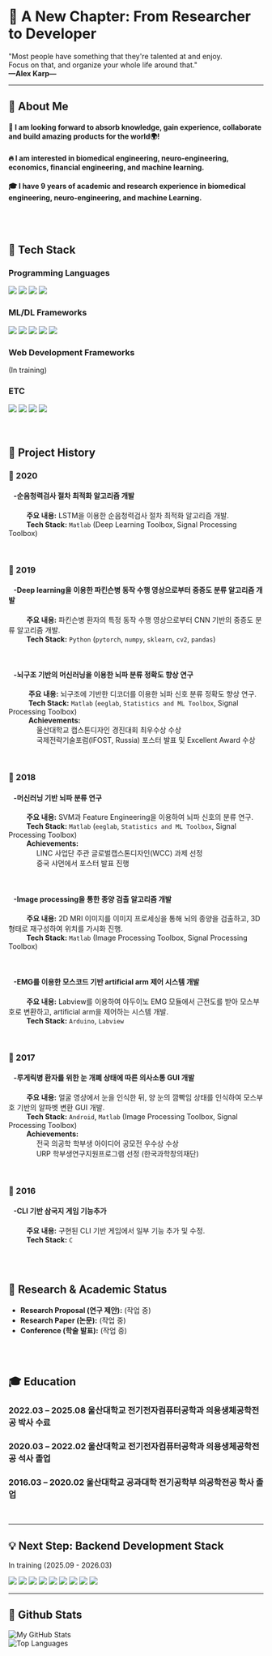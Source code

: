# 🚀 A New Chapter: From Researcher to Developer

  "Most people have something that they're talented at and enjoy.  
  Focus on that, and organize your whole life around that."  
  **—Alex Karp—**  
  
  


---

<div>
  
  ## 👀 About Me
  
  #### :raising_hand: I am looking forward to absorb knowledge, gain experience, collaborate and build amazing products for the world🌍! 
  #### :fire: I am interested in biomedical engineering, neuro-engineering, economics, financial engineering, and machine learning.
  #### :mortar_board: I have 9 years of academic and research experience in biomedical engineering, neuro-engineering, and machine Learning.
  <br/>
  <br/>

  
  ## 🧱 Tech Stack
  
  ### Programming Languages
  <img src="https://img.shields.io/badge/Python-3776AB?style=flat-square&logo=Python&logoColor=white"/>
  <img src="https://img.shields.io/badge/MATLAB-0076A8?style=flat-square&logo=Matlab&logoColor=white"/>
  <img src="https://img.shields.io/badge/C-A8B9CC?style=flat-square&logo=c&logoColor=white"/>
  <img src="https://img.shields.io/badge/Java-007396?style=flat-square&logo=java&logoColor=white"/>
  <br/>
  
  ### ML/DL Frameworks
  <img src="https://img.shields.io/badge/PyTorch-EE4C2C?style=flat-square&logo=pytorch&logoColor=white"/>
  <img src="https://img.shields.io/badge/TensorFlow-FF6F00?style=flat-square&logo=TensorFlow&logoColor=white"/>
  <img src="https://img.shields.io/badge/scikit--learn-F7931E?style=flat-square&logo=scikit-learn&logoColor=white"/>
  <img src="https://img.shields.io/badge/Deep%20Learning%20Toolbox-0076A8?style=flat-square&logo=mathworks&logoColor=white"/>
  <img src="https://img.shields.io/badge/Statistics%20and%20ML%20Toolbox-0076A8?style=flat-square&logo=mathworks&logoColor=white"/>
  <br/>

  ### Web Development Frameworks
  (In training)
  <br/>

  ### ETC
  <img src="https://img.shields.io/badge/Arduino-00979D?style=flat-square&logo=arduino&logoColor=white"/>
  <img src="https://img.shields.io/badge/Android%20Studio-3DDC84?style=flat-square&logo=android-studio&logoColor=white"/>
  <img src="https://img.shields.io/badge/LabView-000000?style=flat-square&logo=national-instruments&logoColor=yellow"/>
  <img src="https://img.shields.io/badge/AVR-00599C?style=flat-square&logo=microchip&logoColor=white"/>
  <br/>
  <br/>
  <br/>


  ## 📜 Project History
  
  ### 📅 2020
  #### &nbsp;&nbsp;&nbsp;**-순음청력검사 절차 최적화 알고리즘 개발**  
  &nbsp;&nbsp;&nbsp;&nbsp;&nbsp;&nbsp;&nbsp;&nbsp;&nbsp;**주요 내용:** LSTM을 이용한 순음청력검사 절차 최적화 알고리즘 개발.  
  &nbsp;&nbsp;&nbsp;&nbsp;&nbsp;&nbsp;&nbsp;&nbsp;&nbsp;**Tech Stack:** `Matlab` (Deep Learning Toolbox, Signal Processing Toolbox)
  
  <br/>
  
  ### 📅 2019
  #### &nbsp;&nbsp;&nbsp;**-Deep learning을 이용한 파킨슨병 동작 수행 영상으로부터 중증도 분류 알고리즘 개발**  
  &nbsp;&nbsp;&nbsp;&nbsp;&nbsp;&nbsp;&nbsp;&nbsp;&nbsp;**주요 내용:** 파킨슨병 환자의 특정 동작 수행 영상으로부터 CNN 기반의 중증도 분류 알고리즘 개발.  
  &nbsp;&nbsp;&nbsp;&nbsp;&nbsp;&nbsp;&nbsp;&nbsp;&nbsp;**Tech Stack:** `Python` (`pytorch`, `numpy`, `sklearn`, `cv2`, `pandas`)
  
  <br/>
  
  #### &nbsp;&nbsp;&nbsp;**-뇌구조 기반의 머신러닝을 이용한 뇌파 분류 정확도 향상 연구**  
  &nbsp;&nbsp;&nbsp;&nbsp;&nbsp;&nbsp;&nbsp;&nbsp;&nbsp; **주요 내용:** 뇌구조에 기반한 디코더를 이용한 뇌파 신호 분류 정확도 향상 연구.  
  &nbsp;&nbsp;&nbsp;&nbsp;&nbsp;&nbsp;&nbsp;&nbsp;&nbsp; **Tech Stack:** `Matlab` (`eeglab`, `Statistics and ML Toolbox`, Signal Processing Toolbox)  
  &nbsp;&nbsp;&nbsp;&nbsp;&nbsp;&nbsp;&nbsp;&nbsp;&nbsp; **Achievements:**  
  &nbsp;&nbsp;&nbsp;&nbsp;&nbsp;&nbsp;&nbsp;&nbsp;&nbsp;&nbsp;&nbsp;&nbsp;&nbsp;&nbsp;울산대학교 캡스톤디자인 경진대회 최우수상 수상  
  &nbsp;&nbsp;&nbsp;&nbsp;&nbsp;&nbsp;&nbsp;&nbsp;&nbsp;&nbsp;&nbsp;&nbsp;&nbsp;&nbsp;국제전략기술포럼(IFOST, Russia) 포스터 발표 및 Excellent Award 수상  
  
  <br/>
  
  ### 📅 2018
  #### &nbsp;&nbsp;&nbsp;**-머신러닝 기반 뇌파 분류 연구**  
  &nbsp;&nbsp;&nbsp;&nbsp;&nbsp;&nbsp;&nbsp;&nbsp;&nbsp;**주요 내용:** SVM과 Feature Engineering을 이용하여 뇌파 신호의 분류 연구.  
  &nbsp;&nbsp;&nbsp;&nbsp;&nbsp;&nbsp;&nbsp;&nbsp;&nbsp;**Tech Stack:** `Matlab` (`eeglab`, `Statistics and ML Toolbox`, Signal Processing Toolbox)  
  &nbsp;&nbsp;&nbsp;&nbsp;&nbsp;&nbsp;&nbsp;&nbsp;&nbsp;**Achievements:**  
  &nbsp;&nbsp;&nbsp;&nbsp;&nbsp;&nbsp;&nbsp;&nbsp;&nbsp;&nbsp;&nbsp;&nbsp;&nbsp;&nbsp;LINC 사업단 주관 글로벌캡스톤디자인(WCC) 과제 선정  
  &nbsp;&nbsp;&nbsp;&nbsp;&nbsp;&nbsp;&nbsp;&nbsp;&nbsp;&nbsp;&nbsp;&nbsp;&nbsp;&nbsp;중국 샤먼에서 포스터 발표 진행
  
  <br/>
  
  #### &nbsp;&nbsp;&nbsp;**-Image processing을 통한 종양 검출 알고리즘 개발**  
  &nbsp;&nbsp;&nbsp;&nbsp;&nbsp;&nbsp;&nbsp;&nbsp;&nbsp;**주요 내용:** 2D MRI 이미지를 이미지 프로세싱을 통해 뇌의 종양을 검출하고, 3D형태로 재구성하여 위치를 가시화 진행.  
  &nbsp;&nbsp;&nbsp;&nbsp;&nbsp;&nbsp;&nbsp;&nbsp;&nbsp;**Tech Stack:** `Matlab` (Image Processing Toolbox, Signal Processing Toolbox)
  
  <br/>
  
  #### &nbsp;&nbsp;&nbsp;**-EMG를 이용한 모스코드 기반 artificial arm 제어 시스템 개발**  
  &nbsp;&nbsp;&nbsp;&nbsp;&nbsp;&nbsp;&nbsp;&nbsp;&nbsp;**주요 내용:** Labview를 이용하여 아두이노 EMG 모듈에서 근전도를 받아 모스부호로 변환하고, artificial arm을 제어하는 시스템 개발.  
  &nbsp;&nbsp;&nbsp;&nbsp;&nbsp;&nbsp;&nbsp;&nbsp;&nbsp;**Tech Stack:** `Arduino`, `Labview`  
  
  <br/>
  
  ### 📅 2017
  #### &nbsp;&nbsp;&nbsp;**-루게릭병 환자를 위한 눈 개폐 상태에 따른 의사소통 GUI 개발**  
  &nbsp;&nbsp;&nbsp;&nbsp;&nbsp;&nbsp;&nbsp;&nbsp;&nbsp;**주요 내용:** 얼굴 영상에서 눈을 인식한 뒤, 양 눈의 깜빡임 상태를 인식하여 모스부호 기반의 알파벳 변환 GUI 개발.  
  &nbsp;&nbsp;&nbsp;&nbsp;&nbsp;&nbsp;&nbsp;&nbsp;&nbsp;**Tech Stack:** `Android`, `Matlab` (Image Processing Toolbox, Signal Processing Toolbox)  
  &nbsp;&nbsp;&nbsp;&nbsp;&nbsp;&nbsp;&nbsp;&nbsp;&nbsp;**Achievements:**  
  &nbsp;&nbsp;&nbsp;&nbsp;&nbsp;&nbsp;&nbsp;&nbsp;&nbsp;&nbsp;&nbsp;&nbsp;&nbsp;&nbsp;전국 의공학 학부생 아이디어 공모전 우수상 수상  
  &nbsp;&nbsp;&nbsp;&nbsp;&nbsp;&nbsp;&nbsp;&nbsp;&nbsp;&nbsp;&nbsp;&nbsp;&nbsp;&nbsp;URP 학부생연구지원프로그램 선정 (한국과학창의재단)
  
  <br/>
  
  ### 📅 2016
  #### &nbsp;&nbsp;&nbsp;**-CLI 기반 삼국지 게임 기능추가**  
  &nbsp;&nbsp;&nbsp;&nbsp;&nbsp;&nbsp;&nbsp;&nbsp;&nbsp;**주요 내용:** 구현된 CLI 기반 게임에서 일부 기능 추가 및 수정.  
  &nbsp;&nbsp;&nbsp;&nbsp;&nbsp;&nbsp;&nbsp;&nbsp;&nbsp;**Tech Stack:** `C`
  
  <br/>
  <br/>
  
  ## 📝 Research & Academic Status
  -   **Research Proposal (연구 제안):** (작업 중)
  -   **Research Paper (논문):** (작업 중)
  -   **Conference (학술 발표):** (작업 중)
    
  <br/>
  <br/>
  
  ## 🎓 Education
  ### 2022.03 – 2025.08 울산대학교 전기전자컴퓨터공학과 의용생체공학전공 박사 수료
  ### 2020.03 – 2022.02 울산대학교 전기전자컴퓨터공학과 의용생체공학전공 석사 졸업
  ### 2016.03 – 2020.02 울산대학교 공과대학 전기공학부 의공학전공 학사 졸업

  
  <br/>
  <hr>

  ## 💡 Next Step: Backend Development Stack
  
  In training (2025.09 - 2026.03)

  <img src="https://img.shields.io/badge/Linux-FCC624?style=flat-square&logo=linux&logoColor=black"/>
  <img src="https://img.shields.io/badge/Git-F05032?style=flat-square&logo=git&logoColor=white"/>
  <img src="https://img.shields.io/badge/Flask-000000?style=flat-square&logo=Flask&logoColor=white"/>
  <img src="https://img.shields.io/badge/FastAPI-009688?style=flat-square&logo=fastapi&logoColor=white"/>
  <img src="https://img.shields.io/badge/Django-092E20?style=flat-square&logo=Django&logoColor=white"/>
  <img src="https://img.shields.io/badge/Amazon%20AWS%20(Learning)-232F3E?style=flat-square&logo=amazonaws&logoColor=white"/>
  <img src="https://img.shields.io/badge/HTML5-E34F26?style=flat-square&logo=html5&logoColor=white"/>
  <img src="https://img.shields.io/badge/CSS3-1572B6?style=flat-square&logo=css3&logoColor=white"/>
  <img src="https://img.shields.io/badge/JavaScript-F7DF1E?style=flat-square&logo=javascript&logoColor=black"/>
  <br/>
  
  <hr>

  ## 🤔 Github Stats
  <img src="https://github-readme-stats.vercel.app/api?username=dskim6797&show_icons=true&theme=buefy" alt="My GitHub Stats"/>
  <br/>
  <img src="https://github-readme-stats.vercel.app/api/top-langs/?username=dskim6797&layout=compact&theme=buefy" alt="Top Languages"/>
  <br/>

</div>
